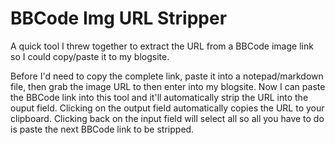 # BBCode Img URL Stripper

A quick tool I threw together to extract the URL from a BBCode image link so I could copy/paste it to my blogsite.

Before I'd need to copy the complete link, paste it into a notepad/markdown file, then grab the image URL to then enter into my blogsite. Now I can paste the BBCode link into this tool and it'll automatically strip the URL into the ouput field. Clicking on the output field automatically copies the URL to your clipboard. Clicking back on the input field will select all so all you have to do is paste the next BBCode link to be stripped.
